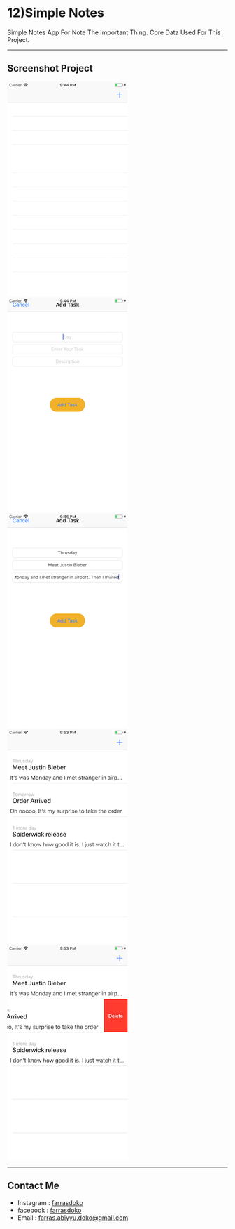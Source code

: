 # 12)Simple Notes

Simple Notes App For Note The Important Thing. Core Data Used For This Project.

---
## Screenshot Project

![1](https://raw.githubusercontent.com/farrasdoko/12-Simple-Notes/master/Simulator/1.png) 
![2](https://raw.githubusercontent.com/farrasdoko/12-Simple-Notes/master/Simulator/2.png) 
![3](https://raw.githubusercontent.com/farrasdoko/12-Simple-Notes/master/Simulator/3.png) 
![4](https://raw.githubusercontent.com/farrasdoko/12-Simple-Notes/master/Simulator/4.png) 
![5](https://raw.githubusercontent.com/farrasdoko/12-Simple-Notes/master/Simulator/5.png)

---

## Contact Me

* Instagram : [farrasdoko](https://instagram.com/farrasdoko)
* facebook : [farrasdoko](https://facebook.com/farras.abiyyu.31)
* Email : farras.abiyyu.doko@gmail.com
